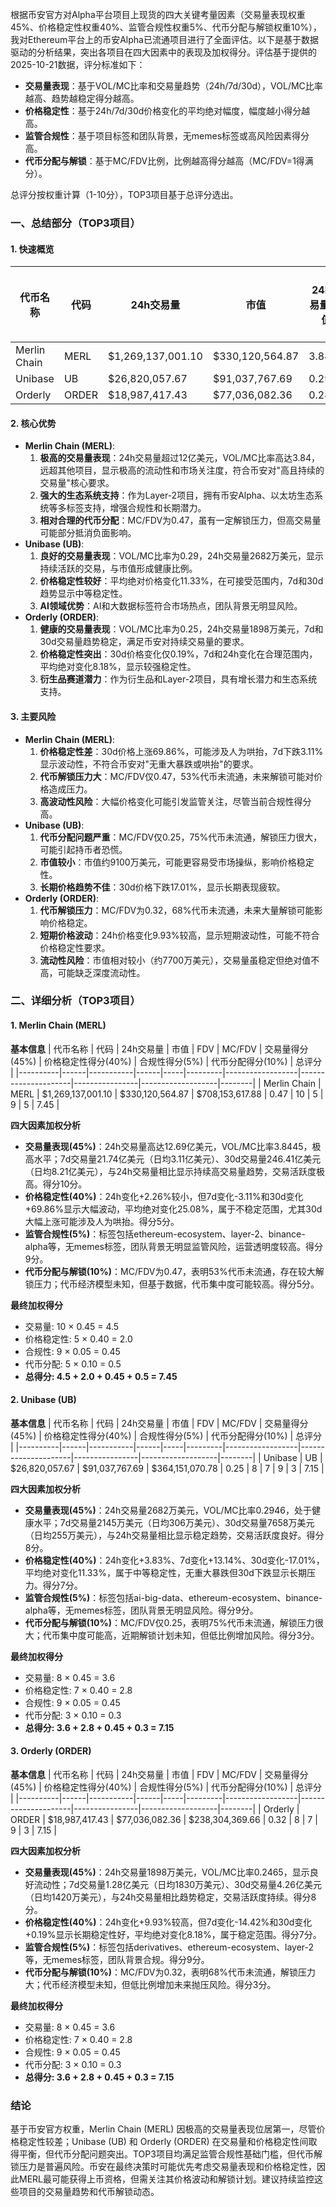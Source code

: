 根据币安官方对Alpha平台项目上现货的四大关键考量因素（交易量表现权重45%、价格稳定性权重40%、监管合规性权重5%、代币分配与解锁权重10%），我对Ethereum平台上的币安Alpha已流通项目进行了全面评估。以下是基于数据驱动的分析结果，突出各项目在四大因素中的表现及加权得分。评估基于提供的2025-10-21数据，评分标准如下：
- **交易量表现**：基于VOL/MC比率和交易量趋势（24h/7d/30d），VOL/MC比率越高、趋势越稳定得分越高。
- **价格稳定性**：基于24h/7d/30d价格变化的平均绝对幅度，幅度越小得分越高。
- **监管合规性**：基于项目标签和团队背景，无memes标签或高风险因素得分高。
- **代币分配与解锁**：基于MC/FDV比例，比例越高得分越高（MC/FDV=1得满分）。

总评分按权重计算（1-10分），TOP3项目基于总评分选出。

### 一、总结部分（TOP3项目）

#### 1. 快速概览
| 代币名称 | 代码 | 24h交易量 | 市值 | 24h交易量/市值 | FDV | MC/FDV | 总评分(1-10分) |
|----------|------|-----------|------|----------------|-----|---------|----------------|
| Merlin Chain | MERL | $1,269,137,001.10 | $330,120,564.87 | 3.8445 | $708,153,617.88 | 0.47 | 7.45 |
| Unibase | UB | $26,820,057.67 | $91,037,767.69 | 0.2946 | $364,151,070.78 | 0.25 | 7.15 |
| Orderly | ORDER | $18,987,417.43 | $77,036,082.36 | 0.2465 | $238,304,369.66 | 0.32 | 7.15 |

#### 2. 核心优势
- **Merlin Chain (MERL)**:
  1. **极高的交易量表现**：24h交易量超过12亿美元，VOL/MC比率高达3.84，远超其他项目，显示极高的流动性和市场关注度，符合币安对"高且持续的交易量"核心要求。
  2. **强大的生态系统支持**：作为Layer-2项目，拥有币安Alpha、以太坊生态系统等多标签支持，增强合规性和长期潜力。
  3. **相对合理的代币分配**：MC/FDV为0.47，虽有一定解锁压力，但高交易量可能部分抵消负面影响。
- **Unibase (UB)**:
  1. **良好的交易量表现**：VOL/MC比率为0.29，24h交易量2682万美元，显示持续活跃的交易，与市值形成健康比例。
  2. **价格稳定性较好**：平均绝对价格变化11.33%，在可接受范围内，7d和30d趋势显示中等稳定性。
  3. **AI领域优势**：AI和大数据标签符合市场热点，团队背景无明显风险。
- **Orderly (ORDER)**:
  1. **健康的交易量表现**：VOL/MC比率为0.25，24h交易量1898万美元，7d和30d交易量趋势稳定，满足币安对持续交易量的要求。
  2. **价格稳定性突出**：30d价格变化仅0.19%，7d和24h变化在合理范围内，平均绝对变化8.18%，显示较强稳定性。
  3. **衍生品赛道潜力**：作为衍生品和Layer-2项目，具有增长潜力和生态系统支持。

#### 3. 主要风险
- **Merlin Chain (MERL)**:
  1. **价格稳定性差**：30d价格上涨69.86%，可能涉及人为哄抬，7d下跌3.11%显示波动性，不符合币安对"无重大暴跌或哄抬"的要求。
  2. **代币解锁压力大**：MC/FDV仅0.47，53%代币未流通，未来解锁可能对价格造成压力。
  3. **高波动性风险**：大幅价格变化可能引发监管关注，尽管当前合规性得分高。
- **Unibase (UB)**:
  1. **代币分配问题严重**：MC/FDV仅0.25，75%代币未流通，解锁压力很大，可能引起持币者恐慌。
  2. **市值较小**：市值约9100万美元，可能更容易受市场操纵，影响价格稳定性。
  3. **长期价格趋势不佳**：30d价格下跌17.01%，显示长期表现疲软。
- **Orderly (ORDER)**:
  1. **代币解锁压力**：MC/FDV为0.32，68%代币未流通，未来大量解锁可能影响价格稳定。
  2. **短期价格波动**：24h价格变化9.93%较高，显示短期波动性，可能不符合价格稳定性要求。
  3. **流动性风险**：市值相对较小（约7700万美元），交易量虽稳定但绝对值不高，可能缺乏深度流动性。

### 二、详细分析（TOP3项目）

#### 1. Merlin Chain (MERL)
**基本信息**
| 代币名称 | 代码 | 24h交易量 | 市值 | FDV | MC/FDV | 交易量得分(45%) | 价格稳定性得分(40%) | 合规性得分(5%) | 代币分配得分(10%) | 总评分 |
|----------|------|-----------|------|-----|---------|------------------|---------------------|----------------|-------------------|--------|
| Merlin Chain | MERL | $1,269,137,001.10 | $330,120,564.87 | $708,153,617.88 | 0.47 | 10 | 5 | 9 | 5 | 7.45 |

**四大因素加权分析**
- **交易量表现(45%)**：24h交易量高达12.69亿美元，VOL/MC比率3.8445，极高水平；7d交易量21.74亿美元（日均3.11亿美元）、30d交易量246.41亿美元（日均8.21亿美元），与24h交易量相比显示持续高交易量趋势，交易活跃度极高。得分10分。
- **价格稳定性(40%)**：24h变化+2.26%较小，但7d变化-3.11%和30d变化+69.86%显示大幅波动，平均绝对变化25.08%，属于不稳定范围，尤其30d大幅上涨可能涉及人为哄抬。得分5分。
- **监管合规性(5%)**：标签包括ethereum-ecosystem、layer-2、binance-alpha等，无memes标签，团队背景无明显监管风险，运营透明度较高。得分9分。
- **代币分配与解锁(10%)**：MC/FDV为0.47，表明53%代币未流通，存在较大解锁压力；代币经济模型未知，但基于数据，代币集中度可能较高。得分5分。

**最终加权得分**
- 交易量: 10 × 0.45 = 4.5
- 价格稳定性: 5 × 0.40 = 2.0
- 合规性: 9 × 0.05 = 0.45
- 代币分配: 5 × 0.10 = 0.5
- **总得分: 4.5 + 2.0 + 0.45 + 0.5 = 7.45**

#### 2. Unibase (UB)
**基本信息**
| 代币名称 | 代码 | 24h交易量 | 市值 | FDV | MC/FDV | 交易量得分(45%) | 价格稳定性得分(40%) | 合规性得分(5%) | 代币分配得分(10%) | 总评分 |
|----------|------|-----------|------|-----|---------|------------------|---------------------|----------------|-------------------|--------|
| Unibase | UB | $26,820,057.67 | $91,037,767.69 | $364,151,070.78 | 0.25 | 8 | 7 | 9 | 3 | 7.15 |

**四大因素加权分析**
- **交易量表现(45%)**：24h交易量2682万美元，VOL/MC比率0.2946，处于健康水平；7d交易量2145万美元（日均306万美元）、30d交易量7658万美元（日均255万美元），与24h交易量相比显示稳定趋势，交易活跃度良好。得分8分。
- **价格稳定性(40%)**：24h变化+3.83%、7d变化+13.14%、30d变化-17.01%，平均绝对变化11.33%，属于中等稳定性，无重大暴跌但30d下跌显示长期压力。得分7分。
- **监管合规性(5%)**：标签包括ai-big-data、ethereum-ecosystem、binance-alpha等，无memes标签，团队背景无明显风险。得分9分。
- **代币分配与解锁(10%)**：MC/FDV仅0.25，表明75%代币未流通，解锁压力很大；代币集中度可能高，近期解锁计划未知，但低比例增加风险。得分3分。

**最终加权得分**
- 交易量: 8 × 0.45 = 3.6
- 价格稳定性: 7 × 0.40 = 2.8
- 合规性: 9 × 0.05 = 0.45
- 代币分配: 3 × 0.10 = 0.3
- **总得分: 3.6 + 2.8 + 0.45 + 0.3 = 7.15**

#### 3. Orderly (ORDER)
**基本信息**
| 代币名称 | 代码 | 24h交易量 | 市值 | FDV | MC/FDV | 交易量得分(45%) | 价格稳定性得分(40%) | 合规性得分(5%) | 代币分配得分(10%) | 总评分 |
|----------|------|-----------|------|-----|---------|------------------|---------------------|----------------|-------------------|--------|
| Orderly | ORDER | $18,987,417.43 | $77,036,082.36 | $238,304,369.66 | 0.32 | 8 | 7 | 9 | 3 | 7.15 |

**四大因素加权分析**
- **交易量表现(45%)**：24h交易量1898万美元，VOL/MC比率0.2465，显示良好流动性；7d交易量1.28亿美元（日均1830万美元）、30d交易量4.26亿美元（日均1420万美元），与24h交易量相比趋势稳定，交易活跃度持续。得分8分。
- **价格稳定性(40%)**：24h变化+9.93%较高，但7d变化-14.42%和30d变化+0.19%显示长期稳定性好，平均绝对变化8.18%，属于稳定范围。得分7分。
- **监管合规性(5%)**：标签包括derivatives、ethereum-ecosystem、layer-2等，无memes标签，团队背景合规。得分9分。
- **代币分配与解锁(10%)**：MC/FDV为0.32，表明68%代币未流通，解锁压力大；代币经济模型未知，但低比例增加未来抛压风险。得分3分。

**最终加权得分**
- 交易量: 8 × 0.45 = 3.6
- 价格稳定性: 7 × 0.40 = 2.8
- 合规性: 9 × 0.05 = 0.45
- 代币分配: 3 × 0.10 = 0.3
- **总得分: 3.6 + 2.8 + 0.45 + 0.3 = 7.15**

### 结论
基于币安官方权重，Merlin Chain (MERL) 因极高的交易量表现位居第一，尽管价格稳定性较差；Unibase (UB) 和 Orderly (ORDER) 在交易量和价格稳定性间取得平衡，但代币分配问题突出。TOP3项目均满足监管合规性基础门槛，但代币解锁压力是普遍风险。币安在最终决策时可能优先考虑交易量表现和价格稳定性，因此MERL最可能获得上币资格，但需关注其价格波动和解锁计划。建议持续监控这些项目的交易量趋势和代币解锁动态。